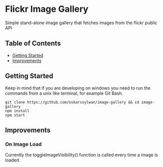 # Flickr Image Gallery

Simple stand-alone image gallery that fetches images from the flickr public API

## Table of Contents

- [Getting Started](#getting-started)
- [Improvements](#improvements)

## Getting Started
Keep in mind that if you are developing on windows
you need to run the commands from a unix like terminal,
for example Git Bash.
```
git clone https://github.com/oskarssylwan/image-gallery && cd image-gallery
npm install
npm start
```


## Improvements
### On Image Load
Currently the toggleImageVisibility() function is called every time a image is loaded.

